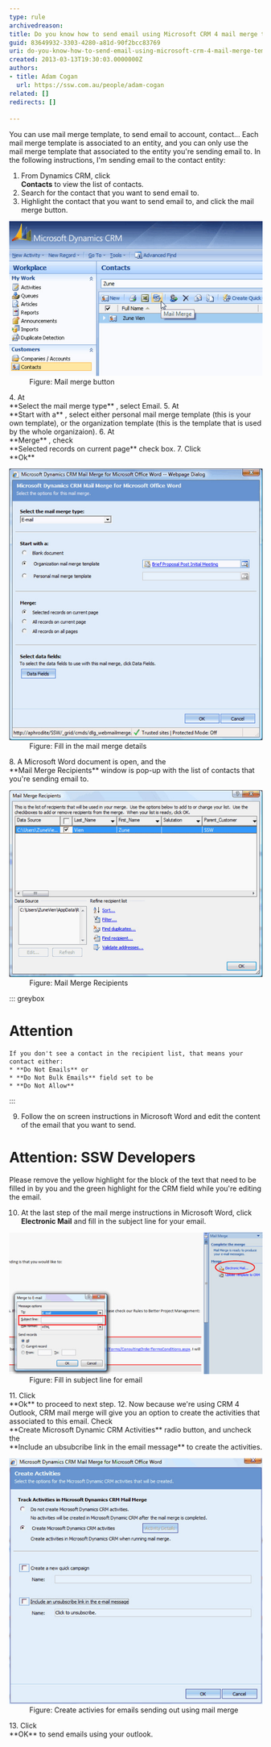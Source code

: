 ```yaml
---
type: rule
archivedreason: 
title: Do you know how to send email using Microsoft CRM 4 mail merge template?
guid: 83649932-3303-4280-a81d-90f2bcc83769
uri: do-you-know-how-to-send-email-using-microsoft-crm-4-mail-merge-template
created: 2013-03-13T19:30:03.0000000Z
authors:
- title: Adam Cogan
  url: https://ssw.com.au/people/adam-cogan
related: []
redirects: []

---
```


You can use mail merge template, to send email to account, contact... Each mail merge template is associated to an entity, and you can only use the mail merge template that associated to the entity you're sending email to. In the following instructions, I'm sending email to the contact entity:

<!--endintro-->

1. From Dynamics CRM, click <br>       **Contacts** to view the list of contacts.
2. Search for the contact that you want to send email to.
3. Highlight the contact that you want to send email to, and click the mail merge button.
<dl class="image"><dt> 
         <img src="send-mail-merge-1.jpg" alt="Mail Merge Button"> 
      </dt><dd>Figure: Mail merge button</dd></dl>4. At <br>       **Select the mail merge type** , select Email.
5. At <br>       **Start with a** , select either personal mail merge template (this is your own template), or the organization template (this is the template that is used by the whole organizaion).
6. At <br>       **Merge** , check <br>       **Selected records on current page** check box.
7. Click <br>       **Ok**
<dl class="image"><dt> 
         <img src="send-mail-merge-2.jpg" alt="Mail Merge details"> 
      </dt><dd>Figure: Fill in the mail merge details</dd></dl>8. A Microsoft Word document is open, and the <br>       **Mail Merge Recipients** window is pop-up with the list of contacts that you're sending email to.
<dl class="image"><dt> 
         <img src="send-mail-merge-3.jpg" alt="Mail Merge Recipients"> 
      </dt><dd>Figure: Mail Merge Recipients</dd></dl>

::: greybox

# Attention
    If you don't see a contact in the recipient list, that means your contact either:
    * **Do Not Emails** or
    * **Do Not Bulk Emails** field set to be
    * **Do Not Allow**

:::

9. Follow the on screen instructions in Microsoft Word and edit the content of the email that you want to send.


# Attention: SSW Developers

Please remove the yellow highlight for the block of the text that need to be filled in by you and the green highlight for the CRM field while you're editing the email.

10. At the last step of the mail merge instructions in Microsoft Word, click <br>       **Electronic Mail** and fill in the subject line for your email.
<dl class="image"><dt>
         <img src="send-mail-merge-4.jpg" alt="Fill in subject line for email"> 
      </dt><dd>Figure: Fill in subject line for email</dd></dl>11. Click <br>       **Ok** to proceed to next step.
12. Now because we're using CRM 4 Outlook, CRM mail merge will give you an option to create the activities that associated to this email. Check <br>       **Create Microsoft Dynamic CRM Activities** radio button, and uncheck the <br>       **Include an ubsubcribe link in the email message** to create the activities.
<dl class="image"><dt>
         <img src="send-mail-merge-5.jpg" alt="Create activies for emails sending out using mail merge"> 
      </dt><dd>Figure: Create activies for emails sending out using mail merge</dd></dl>13. Click <br>       **OK** to send emails using your outlook.
